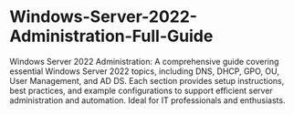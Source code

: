 # Windows-Server-2022-Administration-Full-Guide
Windows Server 2022 Administration: A comprehensive guide covering essential Windows Server 2022 topics, including DNS, DHCP, GPO, OU, User Management, and AD DS. Each section provides setup instructions, best practices, and example configurations to support efficient server administration and automation. Ideal for IT professionals and enthusiasts.
